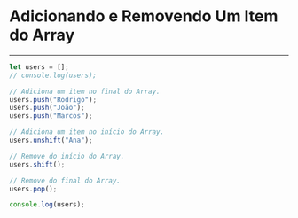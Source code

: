 # Adicionando e Removendo Um Item do Array

---

```js
let users = [];
// console.log(users);

// Adiciona um item no final do Array.
users.push("Rodrigo");
users.push("João");
users.push("Marcos");

// Adiciona um item no início do Array.
users.unshift("Ana");

// Remove do início do Array.
users.shift();

// Remove do final do Array.
users.pop();

console.log(users);
```
